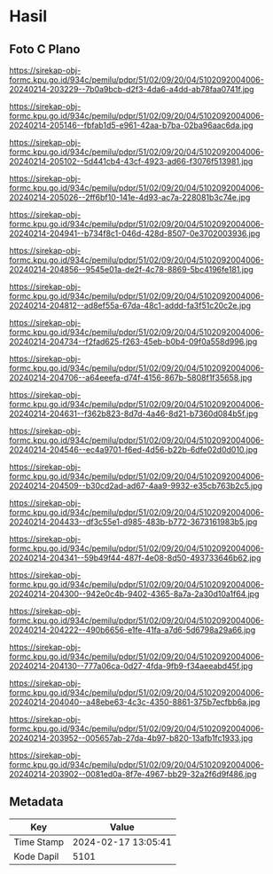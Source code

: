 # Hasil

## Foto C Plano

https://sirekap-obj-formc.kpu.go.id/934c/pemilu/pdpr/51/02/09/20/04/5102092004006-20240214-203229--7b0a9bcb-d2f3-4da6-a4dd-ab78faa0741f.jpg

https://sirekap-obj-formc.kpu.go.id/934c/pemilu/pdpr/51/02/09/20/04/5102092004006-20240214-205146--fbfab1d5-e961-42aa-b7ba-02ba96aac6da.jpg

https://sirekap-obj-formc.kpu.go.id/934c/pemilu/pdpr/51/02/09/20/04/5102092004006-20240214-205102--5d441cb4-43cf-4923-ad66-f3076f513981.jpg

https://sirekap-obj-formc.kpu.go.id/934c/pemilu/pdpr/51/02/09/20/04/5102092004006-20240214-205026--2ff6bf10-141e-4d93-ac7a-228081b3c74e.jpg

https://sirekap-obj-formc.kpu.go.id/934c/pemilu/pdpr/51/02/09/20/04/5102092004006-20240214-204941--b734f8c1-046d-428d-8507-0e3702003936.jpg

https://sirekap-obj-formc.kpu.go.id/934c/pemilu/pdpr/51/02/09/20/04/5102092004006-20240214-204856--9545e01a-de2f-4c78-8869-5bc4196fe181.jpg

https://sirekap-obj-formc.kpu.go.id/934c/pemilu/pdpr/51/02/09/20/04/5102092004006-20240214-204812--ad8ef55a-67da-48c1-addd-fa3f51c20c2e.jpg

https://sirekap-obj-formc.kpu.go.id/934c/pemilu/pdpr/51/02/09/20/04/5102092004006-20240214-204734--f2fad625-f263-45eb-b0b4-09f0a558d996.jpg

https://sirekap-obj-formc.kpu.go.id/934c/pemilu/pdpr/51/02/09/20/04/5102092004006-20240214-204706--a64eeefa-d74f-4156-867b-5808f1f35658.jpg

https://sirekap-obj-formc.kpu.go.id/934c/pemilu/pdpr/51/02/09/20/04/5102092004006-20240214-204631--f362b823-8d7d-4a46-8d21-b7360d084b5f.jpg

https://sirekap-obj-formc.kpu.go.id/934c/pemilu/pdpr/51/02/09/20/04/5102092004006-20240214-204546--ec4a9701-f6ed-4d56-b22b-6dfe02d0d010.jpg

https://sirekap-obj-formc.kpu.go.id/934c/pemilu/pdpr/51/02/09/20/04/5102092004006-20240214-204509--b30cd2ad-ad67-4aa9-9932-e35cb763b2c5.jpg

https://sirekap-obj-formc.kpu.go.id/934c/pemilu/pdpr/51/02/09/20/04/5102092004006-20240214-204433--df3c55e1-d985-483b-b772-3673161983b5.jpg

https://sirekap-obj-formc.kpu.go.id/934c/pemilu/pdpr/51/02/09/20/04/5102092004006-20240214-204341--59b49f44-487f-4e08-8d50-493733646b62.jpg

https://sirekap-obj-formc.kpu.go.id/934c/pemilu/pdpr/51/02/09/20/04/5102092004006-20240214-204300--942e0c4b-9402-4365-8a7a-2a30d10a1f64.jpg

https://sirekap-obj-formc.kpu.go.id/934c/pemilu/pdpr/51/02/09/20/04/5102092004006-20240214-204222--490b6656-e1fe-41fa-a7d6-5d6798a29a66.jpg

https://sirekap-obj-formc.kpu.go.id/934c/pemilu/pdpr/51/02/09/20/04/5102092004006-20240214-204130--777a06ca-0d27-4fda-9fb9-f34aeeabd45f.jpg

https://sirekap-obj-formc.kpu.go.id/934c/pemilu/pdpr/51/02/09/20/04/5102092004006-20240214-204040--a48ebe63-4c3c-4350-8861-375b7ecfbb6a.jpg

https://sirekap-obj-formc.kpu.go.id/934c/pemilu/pdpr/51/02/09/20/04/5102092004006-20240214-203952--005657ab-27da-4b97-b820-13afb1fc1933.jpg

https://sirekap-obj-formc.kpu.go.id/934c/pemilu/pdpr/51/02/09/20/04/5102092004006-20240214-203902--0081ed0a-8f7e-4967-bb29-32a2f6d9f486.jpg


## Metadata

| Key        | Value               |
| ---------- | ------------------- |
| Time Stamp | 2024-02-17 13:05:41 |
| Kode Dapil | 5101                |



